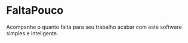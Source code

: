 # FaltaPouco
Acompanhe o quanto falta para seu trabalho acabar com este software simples e inteligente.

